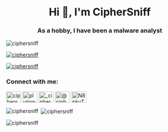 <h1 align="center">Hi 👋, I'm CipherSniff</h1>
<h3 align="center">As a hobby, I have been a malware analyst</h3>

<p align="left"> <img src="https://komarev.com/ghpvc/?username=ciphersniff&label=Profile%20views&color=0e75b6&style=flat" alt="ciphersniff" /> </p>

<p align="left"> <a href="https://github.com/ryo-ma/github-profile-trophy"><img src="https://github-profile-trophy.vercel.app/?username=ciphersniff" alt="ciphersniff" /></a> </p>

<p align="left"> <a href="https://twitter.com/ciphersniff" target="blank"><img src="https://img.shields.io/twitter/follow/ciphersniff?logo=twitter&style=for-the-badge" alt="ciphersniff" /></a> </p>

<h3 align="left">Connect with me:</h3>
<p align="left">
<a href="https://twitter.com/ciphersniff" target="blank"><img align="center" src="https://raw.githubusercontent.com/rahuldkjain/github-profile-readme-generator/master/src/images/icons/Social/twitter.svg" alt="ciphersniff" height="30" width="40" /></a>
<a href="https://fb.com/plutowtf" target="blank"><img align="center" src="https://raw.githubusercontent.com/rahuldkjain/github-profile-readme-generator/master/src/images/icons/Social/facebook.svg" alt="plutowtf" height="30" width="40" /></a>
<a href="https://instagram.com/_ciphersniff" target="blank"><img align="center" src="https://raw.githubusercontent.com/rahuldkjain/github-profile-readme-generator/master/src/images/icons/Social/instagram.svg" alt="_ciphersniff" height="30" width="40" /></a>
<a href="https://www.youtube.com/@CipherSniff" target="blank"><img align="center" src="https://raw.githubusercontent.com/rahuldkjain/github-profile-readme-generator/master/src/images/icons/Social/youtube.svg" alt="@ciphersniff" height="30" width="40" /></a>
<a href="https://discord.gg/N8pkyTBSYw" target="blank"><img align="center" src="https://raw.githubusercontent.com/rahuldkjain/github-profile-readme-generator/master/src/images/icons/Social/discord.svg" alt="N8pkyTBSYw" height="30" width="40" /></a>
</p>

<p><img align="left" src="https://github-readme-stats.vercel.app/api/top-langs?username=ciphersniff&show_icons=true&locale=en&layout=compact" alt="ciphersniff" /></p>

<p>&nbsp;<img align="center" src="https://github-readme-stats.vercel.app/api?username=ciphersniff&show_icons=true&locale=en" alt="ciphersniff" /></p>

<p><img align="center" src="https://github-readme-streak-stats.herokuapp.com/?user=ciphersniff&" alt="ciphersniff" /></p>

